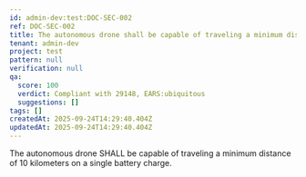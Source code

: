 ```yaml
---
id: admin-dev:test:DOC-SEC-002
ref: DOC-SEC-002
title: The autonomous drone shall be capable of traveling a minimum distance of 10 k…
tenant: admin-dev
project: test
pattern: null
verification: null
qa:
  score: 100
  verdict: Compliant with 29148, EARS:ubiquitous
  suggestions: []
tags: []
createdAt: 2025-09-24T14:29:40.404Z
updatedAt: 2025-09-24T14:29:40.404Z
---
```


The autonomous drone SHALL be capable of traveling a minimum distance of 10 kilometers on a single battery charge.
